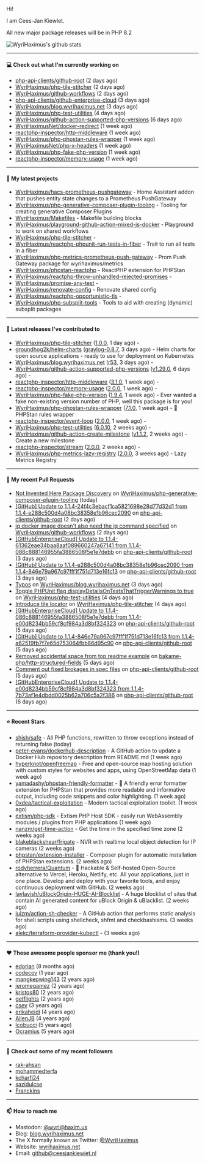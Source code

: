 Hi!

I am Cees-Jan Kiewiet.

All new major package releases will be in PHP 8.2

![WyriHaximus's github stats](https://github-readme-stats.vercel.app/api?username=WyriHaximus&show_icons=true)

---

#### 💻 Check out what I'm currently working on

- [php-api-clients/github-root](https://github.com/php-api-clients/github-root) (2 days ago)
- [WyriHaximus/php-tile-stitcher](https://github.com/WyriHaximus/php-tile-stitcher) (2 days ago)
- [WyriHaximus/github-workflows](https://github.com/WyriHaximus/github-workflows) (2 days ago)
- [php-api-clients/github-enterprise-cloud](https://github.com/php-api-clients/github-enterprise-cloud) (3 days ago)
- [WyriHaximus/blog.wyrihaximus.net](https://github.com/WyriHaximus/blog.wyrihaximus.net) (3 days ago)
- [WyriHaximus/php-test-utilities](https://github.com/WyriHaximus/php-test-utilities) (4 days ago)
- [WyriHaximus/github-action-supported-php-versions](https://github.com/WyriHaximus/github-action-supported-php-versions) (6 days ago)
- [WyriHaximusNet/docker-redirect](https://github.com/WyriHaximusNet/docker-redirect) (1 week ago)
- [reactphp-inspector/http-middleware](https://github.com/reactphp-inspector/http-middleware) (1 week ago)
- [WyriHaximus/php-phpstan-rules-wrapper](https://github.com/WyriHaximus/php-phpstan-rules-wrapper) (1 week ago)
- [WyriHaximusNet/php-x-headers](https://github.com/WyriHaximusNet/php-x-headers) (1 week ago)
- [WyriHaximus/php-fake-php-version](https://github.com/WyriHaximus/php-fake-php-version) (1 week ago)
- [reactphp-inspector/memory-usage](https://github.com/reactphp-inspector/memory-usage) (1 week ago)

---

#### 🌱 My latest projects

- [WyriHaximus/hacs-prometheus-pushgateway](https://github.com/WyriHaximus/hacs-prometheus-pushgateway) - Home Assistant addon that pushes entity state changes to a Prometheus PushGateway
- [WyriHaximus/php-generative-composer-plugin-tooling](https://github.com/WyriHaximus/php-generative-composer-plugin-tooling) - Tooling for creating generative Composer Plugins
- [WyriHaximus/Makefiles](https://github.com/WyriHaximus/Makefiles) - Makefile building blocks
- [WyriHaximus/playground-github-action-mixed-js-docker](https://github.com/WyriHaximus/playground-github-action-mixed-js-docker) - Playground to work on shared workflows
- [WyriHaximus/php-tile-stitcher](https://github.com/WyriHaximus/php-tile-stitcher) - 
- [WyriHaximus/reactphp-phpunit-run-tests-in-fiber](https://github.com/WyriHaximus/reactphp-phpunit-run-tests-in-fiber) - Trait to run all tests in a fiber
- [WyriHaximus/php-metrics-prometheus-push-gateway](https://github.com/WyriHaximus/php-metrics-prometheus-push-gateway) - Prom Push Gateway package for wyrihaximus/metrics
- [WyriHaximus/phpstan-reactphp](https://github.com/WyriHaximus/phpstan-reactphp) - ReactPHP extension for PHPStan
- [WyriHaximus/reactphp-throw-unhandled-rejected-promises](https://github.com/WyriHaximus/reactphp-throw-unhandled-rejected-promises) - 
- [WyriHaximus/promise-any-test](https://github.com/WyriHaximus/promise-any-test) - 
- [WyriHaximus/renovate-config](https://github.com/WyriHaximus/renovate-config) - Renovate shared config
- [WyriHaximus/reactphp-opportunistic-tls](https://github.com/WyriHaximus/reactphp-opportunistic-tls) - 
- [WyriHaximus/php-subsplit-tools](https://github.com/WyriHaximus/php-subsplit-tools) - Tools to aid with creating (dynamic) subsplit packages

---

#### 🔭 Latest releases I've contributed to

- [WyriHaximus/php-tile-stitcher](https://github.com/WyriHaximus/php-tile-stitcher) ([1.0.0](https://github.com/WyriHaximus/php-tile-stitcher/releases/tag/1.0.0), 1 day ago) - 
- [groundhog2k/helm-charts](https://github.com/groundhog2k/helm-charts) ([graylog-0.8.7](https://github.com/groundhog2k/helm-charts/releases/tag/graylog-0.8.7), 3 days ago) - Helm charts for open source applications - ready to use for deployment on Kubernetes
- [WyriHaximus/blog.wyrihaximus.net](https://github.com/WyriHaximus/blog.wyrihaximus.net) ([r53](https://github.com/WyriHaximus/blog.wyrihaximus.net/releases/tag/r53), 3 days ago) - 
- [WyriHaximus/github-action-supported-php-versions](https://github.com/WyriHaximus/github-action-supported-php-versions) ([v1.29.0](https://github.com/WyriHaximus/github-action-supported-php-versions/releases/tag/v1.29.0), 6 days ago) - 
- [reactphp-inspector/http-middleware](https://github.com/reactphp-inspector/http-middleware) ([3.1.0](https://github.com/reactphp-inspector/http-middleware/releases/tag/3.1.0), 1 week ago) - 
- [reactphp-inspector/memory-usage](https://github.com/reactphp-inspector/memory-usage) ([2.0.0](https://github.com/reactphp-inspector/memory-usage/releases/tag/2.0.0), 1 week ago) - 
- [WyriHaximus/php-fake-php-version](https://github.com/WyriHaximus/php-fake-php-version) ([1.9.4](https://github.com/WyriHaximus/php-fake-php-version/releases/tag/1.9.4), 1 week ago) - Ever wanted a fake non-existing version number of PHP, well this package is for you!
- [WyriHaximus/php-phpstan-rules-wrapper](https://github.com/WyriHaximus/php-phpstan-rules-wrapper) ([7.1.0](https://github.com/WyriHaximus/php-phpstan-rules-wrapper/releases/tag/7.1.0), 1 week ago) - 🌯 PHPStan rules wrapper
- [reactphp-inspector/event-loop](https://github.com/reactphp-inspector/event-loop) ([2.0.0](https://github.com/reactphp-inspector/event-loop/releases/tag/2.0.0), 1 week ago) - 
- [WyriHaximus/php-test-utilities](https://github.com/WyriHaximus/php-test-utilities) ([6.0.10](https://github.com/WyriHaximus/php-test-utilities/releases/tag/6.0.10), 2 weeks ago) - 
- [WyriHaximus/github-action-create-milestone](https://github.com/WyriHaximus/github-action-create-milestone) ([v1.1.2](https://github.com/WyriHaximus/github-action-create-milestone/releases/tag/v1.1.2), 2 weeks ago) - Create a new milestone
- [reactphp-inspector/stream](https://github.com/reactphp-inspector/stream) ([2.0.0](https://github.com/reactphp-inspector/stream/releases/tag/2.0.0), 2 weeks ago) - 
- [WyriHaximus/php-metrics-lazy-registry](https://github.com/WyriHaximus/php-metrics-lazy-registry) ([2.0.0](https://github.com/WyriHaximus/php-metrics-lazy-registry/releases/tag/2.0.0), 3 weeks ago) - Lazy Metrics Registry

---

#### 🔨 My recent Pull Requests

- [Not Invented Here Package Discovery](https://github.com/WyriHaximus/php-generative-composer-plugin-tooling/pull/4) on [WyriHaximus/php-generative-composer-plugin-tooling](https://github.com/WyriHaximus/php-generative-composer-plugin-tooling) (today)
- [[GitHub] Update to 1.1.4-24f4c3ebacf1ca5821698e28d77d32d1 from 1.1.4-e288c500d4a08bc38358e1b96cec2090](https://github.com/php-api-clients/github-root/pull/1310) on [php-api-clients/github-root](https://github.com/php-api-clients/github-root) (2 days ago)
- [jq docker image doesn&#39;t also need the jq command specified](https://github.com/WyriHaximus/github-workflows/pull/43) on [WyriHaximus/github-workflows](https://github.com/WyriHaximus/github-workflows) (2 days ago)
- [[GitHubEnterpriseCloud] Update to 1.1.4-61362eae34baa8aaf089660247a67141 from 1.1.4-086c888146955fa3886508f5e1e7debb](https://github.com/php-api-clients/github-root/pull/1309) on [php-api-clients/github-root](https://github.com/php-api-clients/github-root) (3 days ago)
- [[GitHub] Update to 1.1.4-e288c500d4a08bc38358e1b96cec2090 from 1.1.4-846e79a967c97fff1f751d713e16fc13](https://github.com/php-api-clients/github-root/pull/1308) on [php-api-clients/github-root](https://github.com/php-api-clients/github-root) (3 days ago)
- [Typos](https://github.com/WyriHaximus/blog.wyrihaximus.net/pull/200) on [WyriHaximus/blog.wyrihaximus.net](https://github.com/WyriHaximus/blog.wyrihaximus.net) (3 days ago)
- [Toggle PHPUnit flag displayDetailsOnTestsThatTriggerWarnings to true](https://github.com/WyriHaximus/php-test-utilities/pull/947) on [WyriHaximus/php-test-utilities](https://github.com/WyriHaximus/php-test-utilities) (4 days ago)
- [Introduce tile locator](https://github.com/WyriHaximus/php-tile-stitcher/pull/14) on [WyriHaximus/php-tile-stitcher](https://github.com/WyriHaximus/php-tile-stitcher) (4 days ago)
- [[GitHubEnterpriseCloud] Update to 1.1.4-086c888146955fa3886508f5e1e7debb from 1.1.4-e00d8234bb59cf8cf984a3d8bf324323](https://github.com/php-api-clients/github-root/pull/1307) on [php-api-clients/github-root](https://github.com/php-api-clients/github-root) (5 days ago)
- [[GitHub] Update to 1.1.4-846e79a967c97fff1f751d713e16fc13 from 1.1.4-a62519fb7f7e65d753064fbb86d95c90](https://github.com/php-api-clients/github-root/pull/1306) on [php-api-clients/github-root](https://github.com/php-api-clients/github-root) (5 days ago)
- [Removed accidental space from top readme example](https://github.com/bakame-php/http-structured-fields/pull/9) on [bakame-php/http-structured-fields](https://github.com/bakame-php/http-structured-fields) (5 days ago)
- [Comment out fixed brokages in spec files](https://github.com/php-api-clients/github-root/pull/1305) on [php-api-clients/github-root](https://github.com/php-api-clients/github-root) (5 days ago)
- [[GitHubEnterpriseCloud] Update to 1.1.4-e00d8234bb59cf8cf984a3d8bf324323 from 1.1.4-7b73af1e4dbdd0025b62a706c5a2f386](https://github.com/php-api-clients/github-root/pull/1304) on [php-api-clients/github-root](https://github.com/php-api-clients/github-root) (6 days ago)

---

#### ⭐ Recent Stars

- [shish/safe](https://github.com/shish/safe) - All PHP functions, rewritten to throw exceptions instead of returning false (today)
- [peter-evans/dockerhub-description](https://github.com/peter-evans/dockerhub-description) - A GitHub action to update a Docker Hub repository description from README.md (1 week ago)
- [hyperknot/openfreemap](https://github.com/hyperknot/openfreemap) - Free and open-source map hosting solution with custom styles for websites and apps, using OpenStreetMap data (1 week ago)
- [yamadashy/phpstan-friendly-formatter](https://github.com/yamadashy/phpstan-friendly-formatter) - 🤝 A friendly error formatter extension for PHPStan that provides more readable and informative output, including code snippets and color highlighting. (1 week ago)
- [0xdea/tactical-exploitation](https://github.com/0xdea/tactical-exploitation) - Modern tactical exploitation toolkit. (1 week ago)
- [extism/php-sdk](https://github.com/extism/php-sdk) - Extism PHP Host SDK - easily run WebAssembly modules / plugins from PHP applications (1 week ago)
- [nanzm/get-time-action](https://github.com/nanzm/get-time-action) - Get the time in the specified time zone (2 weeks ago)
- [blakeblackshear/frigate](https://github.com/blakeblackshear/frigate) - NVR with realtime local object detection for IP cameras (2 weeks ago)
- [phpstan/extension-installer](https://github.com/phpstan/extension-installer) - Composer plugin for automatic installation of PHPStan extensions. (2 weeks ago)
- [rodyherrera/Quantum](https://github.com/rodyherrera/Quantum) - 🚀 Hackable &amp; Self-hosted Open-Source alternative to Vercel, Heroku, Netlify, etc. All your applications, just in one place. Develop and deploy with your favorite tools, and enjoy continuous deployment with GitHub.  (2 weeks ago)
- [laylavish/uBlockOrigin-HUGE-AI-Blocklist](https://github.com/laylavish/uBlockOrigin-HUGE-AI-Blocklist) - A huge blocklist of sites that contain AI generated content for uBlock Origin &amp; uBlacklist. (2 weeks ago)
- [luizm/action-sh-checker](https://github.com/luizm/action-sh-checker) - A GitHub action that performs static analysis for shell scripts using shellcheck, shfmt and checkbashisms. (3 weeks ago)
- [alekc/terraform-provider-kubectl](https://github.com/alekc/terraform-provider-kubectl) -  (3 weeks ago)

---

#### ❤️ These awesome people sponsor me (thank you!)

- [edorian](https://github.com/edorian) (8 months ago)
- [codecov](https://github.com/codecov) (1 year ago)
- [mangkepwing143](https://github.com/mangkepwing143) (2 years ago)
- [jeromegamez](https://github.com/jeromegamez) (2 years ago)
- [kristos80](https://github.com/kristos80) (2 years ago)
- [getflights](https://github.com/getflights) (2 years ago)
- [csev](https://github.com/csev) (3 years ago)
- [erikaheidi](https://github.com/erikaheidi) (4 years ago)
- [AllenJB](https://github.com/AllenJB) (4 years ago)
- [lcobucci](https://github.com/lcobucci) (5 years ago)
- [Ocramius](https://github.com/Ocramius) (5 years ago)

---

#### 👯 Check out some of my recent followers

- [rak-ahsan](https://github.com/rak-ahsan)
- [mohammedterfa](https://github.com/mohammedterfa)
- [kcharfi24](https://github.com/kcharfi24)
- [sazidulcse](https://github.com/sazidulcse)
- [Franckins](https://github.com/Franckins)

---

#### 📫 How to reach me

- Mastodon: [@wyri@haxim.us](https://toot-toot.wyrihaxim.us/@wyri)
- Blog: [blog.wyrihaximus.net](https://blog.wyrihaximus.net/)
- The X formally known as Twitter: [@WyriHaximus](https://twitter.com/WyriHaximus)
- Website: [wyrihaximus.net](https://wyrihaximus.net/)
- Email: [github@ceesjankiewiet.nl](mailto:github@ceesjankiewiet.nl)

